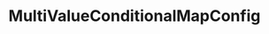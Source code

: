 ---
optionsClassName: MultiValueConditionalMapConfig
optionsClassFullName: MigrationTools._EngineV1.Configuration.FieldMap.MultiValueConditionalMapConfig
configurationSamples:
- name: default
  description: 
  code: >-
    {
      "$type": "MultiValueConditionalMapConfig",
      "WorkItemTypeName": "*",
      "sourceFieldsAndValues": {
        "$type": "Dictionary`2",
        "Something": "SomethingElse"
      },
      "targetFieldsAndValues": {
        "$type": "Dictionary`2",
        "Something": "SomethingElse"
      }
    }
  sampleFor: MigrationTools._EngineV1.Configuration.FieldMap.MultiValueConditionalMapConfig
description: ??? If you know how to use this please send a PR :)
className: MultiValueConditionalMapConfig
typeName: FieldMaps
architecture: v2
options:
- parameterName: sourceFieldsAndValues
  type: Dictionary
  description: missng XML code comments
  defaultValue: missng XML code comments
- parameterName: targetFieldsAndValues
  type: Dictionary
  description: missng XML code comments
  defaultValue: missng XML code comments
- parameterName: WorkItemTypeName
  type: String
  description: missng XML code comments
  defaultValue: missng XML code comments
status: ready
processingTarget: Work Item Field
classFile: /src/MigrationTools/_EngineV1/Configuration/FieldMap/MultiValueConditionalMapConfig.cs
optionsClassFile: /src/MigrationTools/_EngineV1/Configuration/FieldMap/MultiValueConditionalMapConfig.cs

redirectFrom: []
layout: reference
toc: true
permalink: /Reference/v2/FieldMaps/MultiValueConditionalMapConfig/
title: MultiValueConditionalMapConfig
categories:
- FieldMaps
- v2
topics:
- topic: notes
  path: ../../../../../docs/Reference/v2/FieldMaps/MultiValueConditionalMapConfig-notes.md
  exists: false
  markdown: ''
- topic: introduction
  path: ../../../../../docs/Reference/v2/FieldMaps/MultiValueConditionalMapConfig-introduction.md
  exists: false
  markdown: ''

---